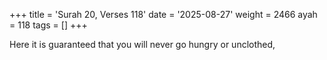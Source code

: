 +++
title = 'Surah 20, Verses 118'
date = '2025-08-27'
weight = 2466
ayah = 118
tags = []
+++

Here it is guaranteed that you will never go hungry or unclothed,